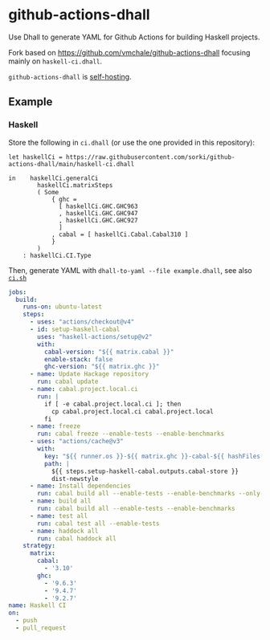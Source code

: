 # github-actions-dhall

Use Dhall to generate YAML for Github Actions for building Haskell projects.

Fork based on https://github.com/vmchale/github-actions-dhall focusing
mainly on `haskell-ci.dhall`.


`github-actions-dhall` is
[self-hosting](https://github.com/sorki/github-actions-dhall/blob/main/self-ci.dhall).

## Example

### Haskell

Store the following in `ci.dhall` (or use the one provided in this repository):

```dhall
let haskellCi = https://raw.githubusercontent.com/sorki/github-actions-dhall/main/haskell-ci.dhall

in    haskellCi.generalCi
        haskellCi.matrixSteps
        ( Some
            { ghc =
              [ haskellCi.GHC.GHC963
              , haskellCi.GHC.GHC947
              , haskellCi.GHC.GHC927
              ]
            , cabal = [ haskellCi.Cabal.Cabal310 ]
            }
        )
    : haskellCi.CI.Type
```

Then, generate YAML with `dhall-to-yaml --file example.dhall`, see also [`ci.sh`](./ci.sh)

```yaml
jobs:
  build:
    runs-on: ubuntu-latest
    steps:
      - uses: "actions/checkout@v4"
      - id: setup-haskell-cabal
        uses: "haskell-actions/setup@v2"
        with:
          cabal-version: "${{ matrix.cabal }}"
          enable-stack: false
          ghc-version: "${{ matrix.ghc }}"
      - name: Update Hackage repository
        run: cabal update
      - name: cabal.project.local.ci
        run: |
          if [ -e cabal.project.local.ci ]; then
            cp cabal.project.local.ci cabal.project.local
          fi
      - name: freeze
        run: cabal freeze --enable-tests --enable-benchmarks
      - uses: "actions/cache@v3"
        with:
          key: "${{ runner.os }}-${{ matrix.ghc }}-cabal-${{ hashFiles('cabal.project.freeze') }}"
          path: |
            ${{ steps.setup-haskell-cabal.outputs.cabal-store }}
            dist-newstyle
      - name: Install dependencies
        run: cabal build all --enable-tests --enable-benchmarks --only-dependencies
      - name: build all
        run: cabal build all --enable-tests --enable-benchmarks
      - name: test all
        run: cabal test all --enable-tests
      - name: haddock all
        run: cabal haddock all 
    strategy:
      matrix:
        cabal:
          - '3.10'
        ghc:
          - '9.6.3'
          - '9.4.7'
          - '9.2.7'
name: Haskell CI
on:
  - push
  - pull_request
```
